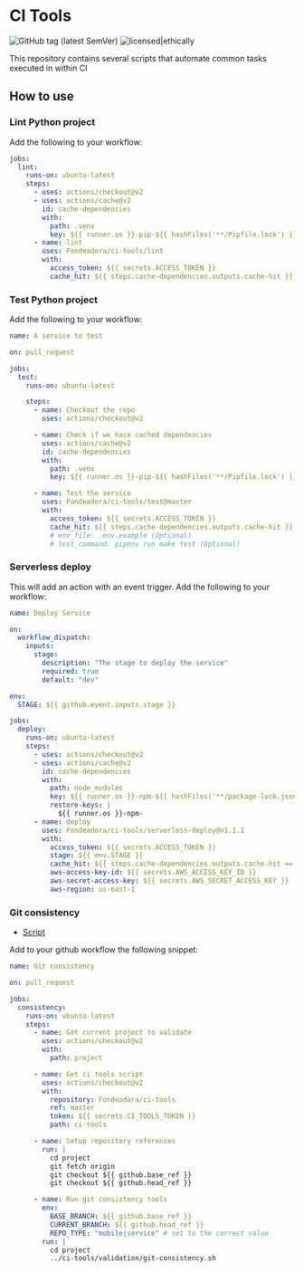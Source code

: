 # CI Tools

![GitHub tag (latest SemVer)](https://img.shields.io/github/v/tag/erickdbrito/ci-tools)
![licensed|ethically](https://img.shields.io/badge/licensed-ethically-%234baaaa "Ethically licensed badge")

This repository contains several scripts that automate common tasks executed in within CI

## How to use

### Lint Python project

Add the following to your workflow:

```yaml
jobs:
  lint:
    runs-on: ubuntu-latest
    steps:
      - uses: actions/checkout@v2
      - uses: actions/cache@v2
        id: cache-dependencies
        with:
          path: .venv
          key: ${{ runner.os }}-pip-${{ hashFiles('**/Pipfile.lock') }}
      - name: lint
        uses: Fondeadora/ci-tools/lint
        with:
          access_token: ${{ secrets.ACCESS_TOKEN }}
          cache_hit: ${{ steps.cache-dependencies.outputs.cache-hit }}
```

### Test Python project

Add the following to your workflow:

```yaml
name: A service to test

on: pull_request

jobs:
  test:
    runs-on: ubuntu-latest

    steps:
      - name: Checkout the repo
        uses: actions/checkout@v2

      - name: Check if we hace cached dependencies
        uses: actions/cache@v2
        id: cache-dependencies
        with:
          path: .venv
          key: ${{ runner.os }}-pip-${{ hashFiles('**/Pipfile.lock') }}

      - name: Test the service
        uses: Fondeadora/ci-tools/test@master
        with:
          access_token: ${{ secrets.ACCESS_TOKEN }}
          cache_hit: ${{ steps.cache-dependencies.outputs.cache-hit }}
          # env_file: .env.example (Optional)
          # test_command: pipenv run make test (Optional)
```

### Serverless deploy

This will add an action with an event trigger. Add the following to your workflow:

```yaml
name: Deploy Service

on:
  workflow_dispatch:
    inputs:
      stage:
        description: "The stage to deploy the service"
        required: true
        default: "dev"

env:
  STAGE: ${{ github.event.inputs.stage }}

jobs:
  deploy:
    runs-on: ubuntu-latest
    steps:
      - uses: actions/checkout@v2
      - uses: actions/cache@v2
        id: cache-dependencies
        with:
          path: node_modules
          key: ${{ runner.os }}-npm-${{ hashFiles('**/package-lock.json') }}
          restore-keys: |
            ${{ runner.os }}-npm-
      - name: deploy
        uses: Fondeadora/ci-tools/serverless-deploy@v1.1.1
        with:
          access_token: ${{ secrets.ACCESS_TOKEN }}
          stage: ${{ env.STAGE }}
          cache_hit: ${{ steps.cache-dependencies.outputs.cache-hit == 'true' }}
          aws-access-key-id: ${{ secrets.AWS_ACCESS_KEY_ID }}
          aws-secret-access-key: ${{ secrets.AWS_SECRET_ACCESS_KEY }}
          aws-region: us-east-1
```

### Git consistency

- [Script](bash/git-consistency.sh)

Add to your github workflow the following snippet:

```yaml
name: Git consistency

on: pull_request

jobs:
  consistency:
    runs-on: ubuntu-latest
    steps:
      - name: Get current project to validate
        uses: actions/checkout@v2
        with:
          path: project

      - name: Get ci tools script
        uses: actions/checkout@v2
        with:
          repository: Fondeadora/ci-tools
          ref: master
          token: ${{ secrets.CI_TOOLS_TOKEN }}
          path: ci-tools

      - name: Setup repository references
        run: |
          cd project
          git fetch origin
          git checkout ${{ github.base_ref }}
          git checkout ${{ github.head_ref }}

      - name: Run git consistency tools
        env:
          BASE_BRANCH: ${{ github.base_ref }}
          CURRENT_BRANCH: ${{ github.head_ref }}
          REPO_TYPE: "mobile|service" # set to the correct value
        run: |
          cd project
          ../ci-tools/validation/git-consistency.sh
```

